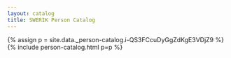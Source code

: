 ```yaml
---
layout: catalog
title: SWERIK Person Catalog
---
```

{% assign p = site.data._person-catalog.i-QS3FCcuDyGgZdKgE3VDjZ9 %}
{% include person-catalog.html p=p %}

